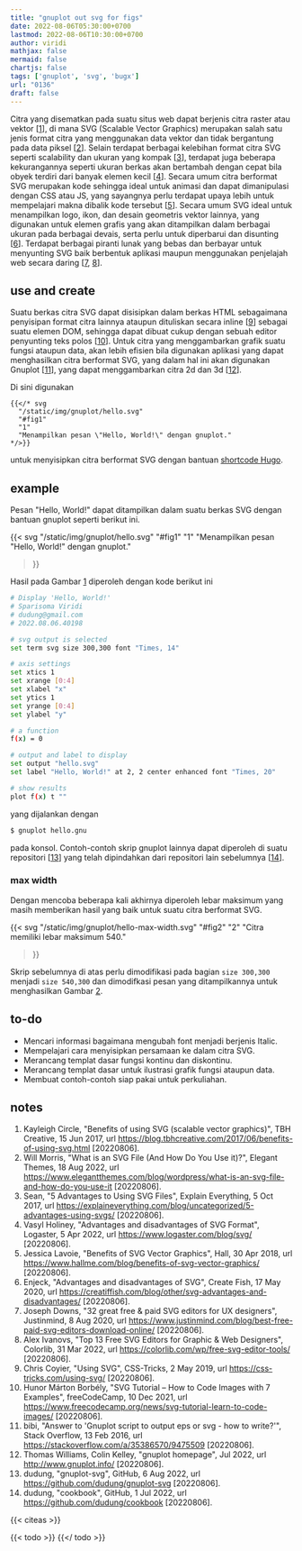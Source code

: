 ```yaml
---
title: "gnuplot out svg for figs"
date: 2022-08-06T05:30:00+0700
lastmod: 2022-08-06T10:30:00+0700
author: viridi
mathjax: false
mermaid: false
chartjs: false
tags: ['gnuplot', 'svg', 'bugx']
url: "0136"
draft: false
---
```

Citra yang disematkan pada suatu situs web dapat berjenis citra raster atau vektor [[1](#r01)], di mana SVG (Scalable Vector Graphics) merupakan salah satu jenis format citra yang menggunakan data vektor dan tidak bergantung pada data piksel [[2](#r02)]. Selain terdapat berbagai kelebihan format citra SVG seperti scalability dan ukuran yang kompak [[3](#r03)], terdapat juga beberapa kekurangannya seperti ukuran berkas akan bertambah dengan cepat bila obyek terdiri dari banyak elemen kecil [[4](#r04)]. Secara umum citra berformat SVG merupakan kode sehingga ideal untuk animasi dan dapat dimanipulasi dengan CSS atau JS, yang sayangnya perlu terdapat upaya lebih untuk mempelajari makna dibalik kode tersebut [[5](#r05)]. Secara umum SVG ideal untuk menampilkan logo, ikon, dan desain geometris vektor lainnya, yang digunakan untuk elemen grafis yang akan ditampilkan dalam berbagai ukuran pada berbagai devais, serta perlu untuk diperbarui dan disunting [[6](#r06)]. Terdapat berbagai piranti lunak yang bebas dan berbayar untuk menyunting SVG baik berbentuk aplikasi maupun menggunakan penjelajah web secara daring [[7](#r07), [8](#r08)].


## use and create
Suatu berkas citra SVG dapat disisipkan dalam berkas HTML sebagaimana penyisipan format citra lainnya ataupun dituliskan secara inline [[9](#r09)] sebagai suatu elemen DOM, sehingga dapat dibuat cukup dengan sebuah editor penyunting teks polos [[10](#r10)]. Untuk citra yang menggambarkan grafik suatu fungsi ataupun data, akan lebih efisien bila digunakan aplikasi yang dapat menghasilkan citra berformat SVG, yang dalam hal ini akan digunakan Gnuplot [[11](#r11)], yang dapat menggambarkan citra 2d dan 3d [[12](#r12)].

Di sini digunakan

```xxx
{{</* svg
  "/static/img/gnuplot/hello.svg"
  "#fig1"
  "1"
  "Menampilkan pesan \"Hello, World!\" dengan gnuplot."
*/>}}
```

untuk menyisipkan citra berformat SVG dengan bantuan [shortcode Hugo](https://gohugo.io/content-management/shortcodes/).


## example
Pesan "Hello, World!" dapat ditampilkan dalam suatu berkas SVG dengan bantuan gnuplot seperti berikut ini.

{{< svg
  "/static/img/gnuplot/hello.svg"
  "#fig1"
  "1"
  "Menampilkan pesan \"Hello, World!\" dengan gnuplot."
>}}

Hasil pada Gambar [1](#fig1) diperoleh dengan kode berikut ini

```bash
# Display 'Hello, World!'
# Sparisoma Viridi
# dudung@gmail.com
# 2022.08.06.40198

# svg output is selected
set term svg size 300,300 font "Times, 14"

# axis settings
set xtics 1
set xrange [0:4]
set xlabel "x"
set ytics 1
set yrange [0:4]
set ylabel "y"

# a function
f(x) = 0

# output and label to display
set output "hello.svg"
set label "Hello, World!" at 2, 2 center enhanced font "Times, 20"

# show results
plot f(x) t ""
```

yang dijalankan dengan

```bash
$ gnuplot hello.gnu
```

pada konsol. Contoh-contoh skrip gnuplot lainnya dapat diperoleh di suatu repositori [[13](#r13)] yang telah dipindahkan dari repositori lain sebelumnya [[14](#r14)].

### max width
Dengan mencoba beberapa kali akhirnya diperoleh lebar maksimum yang masih memberikan hasil yang baik untuk suatu citra berformat SVG.

{{< svg
  "/static/img/gnuplot/hello-max-width.svg"
  "#fig2"
  "2"
  "Citra memiliki lebar maksimum 540."
>}}

Skrip sebelumnya di atas perlu dimodifikasi pada bagian `size 300,300` menjadi `size 540,300` dan dimodifkasi pesan yang ditampilkannya untuk menghasilkan Gambar [2](#fig2).


## to-do
- Mencari informasi bagaimana mengubah font menjadi berjenis Italic.
- Mempelajari cara menyisipkan persamaan ke dalam citra SVG.
- Merancang templat dasar fungsi kontinu dan diskontinu.
- Merancang templat dasar untuk ilustrasi grafik fungsi ataupun data.
- Membuat contoh-contoh siap pakai untuk perkuliahan.


## notes
1. <a name='r01'></a>Kayleigh Circle, "Benefits of using SVG (scalable vector graphics)", TBH Creative, 15 Jun 2017, url <https://blog.tbhcreative.com/2017/06/benefits-of-using-svg.html> [20220806]. 
2. <a name='r02'></a>Will Morris, "What is an SVG File (And How Do You Use it)?", Elegant Themes, 18 Aug 2022, url <https://www.elegantthemes.com/blog/wordpress/what-is-an-svg-file-and-how-do-you-use-it> [20220806].
3. <a name='r03'></a>Sean, "5 Advantages to Using SVG Files", Explain Everything, 5 Oct 2017, url <https://explaineverything.com/blog/uncategorized/5-advantages-using-svgs/> [20220806].
4. <a name='r04'></a>Vasyl Holiney, "Advantages and disadvantages of SVG Format", Logaster, 5 Apr 2022, url <https://www.logaster.com/blog/svg/> [20220806]. 
5. <a name='r05'></a>Jessica Lavoie, "Benefits of SVG Vector Graphics", Hall, 30 Apr 2018, url <https://www.hallme.com/blog/benefits-of-svg-vector-graphics/> [20220806].
6. <a name='r06'></a>Enjeck, "Advantages and disadvantages of SVG", Create Fish, 17 May 2020, url <https://creatiffish.com/blog/other/svg-advantages-and-disadvantages/> [20220806].
7. <a name='r07'></a>Joseph Downs, "32 great free & paid SVG editors for UX designers", Justinmind, 8 Aug 2020, url <https://www.justinmind.com/blog/best-free-paid-svg-editors-download-online/> [20220806].
8. <a name='r08'></a>Alex Ivanovs, "Top 13 Free SVG Editors for Graphic & Web Designers", Colorlib, 31 Mar 2022, url <https://colorlib.com/wp/free-svg-editor-tools/> [20220806].
9. <a name='r09'></a>Chris Coyier, "Using SVG", CSS-Tricks, 2 May 2019, url <https://css-tricks.com/using-svg/> [20220806].
10. <a name='r10'></a>Hunor Márton Borbély, "SVG Tutorial – How to Code Images with 7 Examples", freeCodeCamp, 10 Dec 2021, url <https://www.freecodecamp.org/news/svg-tutorial-learn-to-code-images/> [20220806].
11. <a name='r11'></a>bibi, "Answer to 'Gnuplot script to output eps or svg - how to write?'", Stack Overflow, 13 Feb 2016, url <https://stackoverflow.com/a/35386570/9475509> [20220806].
12. <a name='r12'></a>Thomas Williams, Colin Kelley, "gnuplot homepage", Jul 2022, url <http://www.gnuplot.info/> [20220806].
13. <a name='r13'></a>dudung, "gnuplot-svg", GitHub, 6 Aug 2022, url <https://github.com/dudung/gnuplot-svg> [20220806].
14. <a name='r14'></a>dudung, "cookbook", GitHub, 1 Jul 2022, url <https://github.com/dudung/cookbook> [20220806].

{{< citeas >}}

{{< todo >}}
{{</ todo >}}